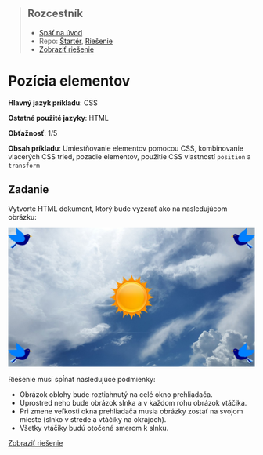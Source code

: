 <div class="hidden">

> ## Rozcestník
> - [Späť na úvod](../../README.md)
> - Repo: [Štartér](/../../tree/main/css/position), [Riešenie](/../../tree/solution/css/position)
> - [Zobraziť riešenie](riesenie.md)
</div>

# Pozícia elementov

<div class="info"> 

**Hlavný jazyk príkladu**: CSS

**Ostatné použité jazyky**: HTML

**Obťažnosť**: 1/5

**Obsah príkladu**: Umiestňovanie elementov pomocou CSS, kombinovanie viacerých CSS tried, pozadie elementov, použitie CSS vlastností `position` a `transform`
</div>

## Zadanie

Vytvorte HTML dokument, ktorý bude vyzerať ako na nasledujúcom obrázku:

![Vzhľad výsledného riešenia](images_position/task.jpg)

<div style="page-break-after: always;"></div>
Riešenie musí spĺňať nasledujúce podmienky:

- Obrázok oblohy bude roztiahnutý na celé okno prehliadača. 
- Uprostred neho bude obrázok slnka a v každom rohu obrázok vtáčika. 
- Pri zmene veľkosti okna prehliadača musia obrázky zostať na svojom mieste (slnko v strede a vtáčiky na okrajoch). 
- Všetky vtáčiky budú otočené smerom k slnku.

<div class="hidden">

[Zobraziť riešenie](riesenie.md)
</div>